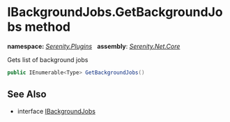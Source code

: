 # IBackgroundJobs.GetBackgroundJobs method
**namespace:** *[Serenity.Plugins](../../README.md#serenity.plugins-namespace)*   **assembly**: *[Serenity.Net.Core](../../README.md)*

Gets list of background jobs

```csharp
public IEnumerable<Type> GetBackgroundJobs()
```

## See Also

* interface [IBackgroundJobs](../IBackgroundJobs.md)